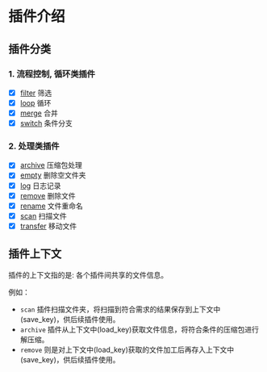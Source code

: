 # 插件介绍

## 插件分类

### 1. 流程控制, 循环类插件

+ [X] [filter](../auto_unpack/plugin/control/filter.py) 筛选
+ [X] [loop](../auto_unpack/plugin/control/loop.py) 循环
+ [X] [merge](../auto_unpack/plugin/control/merge.py) 合并
+ [X] [switch](../auto_unpack/plugin/control/switch.py) 条件分支

### 2. 处理类插件

+ [x] [archive](../auto_unpack/plugin/archive.py) 压缩包处理
+ [x] [empty](../auto_unpack/plugin/empty.py) 删除空文件夹
+ [x] [log](../auto_unpack/plugin/log.py) 日志记录
+ [x] [remove](../auto_unpack/plugin/remove.py) 删除文件
+ [x] [rename](../auto_unpack/plugin/rename.py) 文件重命名
+ [x] [scan](../auto_unpack/plugin/scan.py) 扫描文件
+ [x] [transfer](../auto_unpack/plugin/transfer.py) 移动文件

## 插件上下文

插件的上下文指的是: 各个插件间共享的文件信息。

例如：

- `scan` 插件扫描文件夹，将扫描到符合需求的结果保存到上下文中(save_key)，供后续插件使用。
- `archive` 插件从上下文中(load_key)获取文件信息，将符合条件的压缩包进行解压缩。
- `remove` 则是对上下文中(load_key)获取的文件加工后再存入上下文中(save_key)，供后续插件使用。